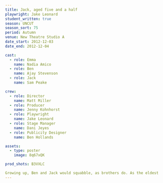 ```yaml
---
title: Jack, aged five and a half
playwright: Jake Leonard
student_written: true
season: UNCUT
season_sort: 75
period: Autumn
venue: New Theatre Studio A
date_start: 2012-12-03
date_end: 2012-12-04

cast:
  - role: Emma
    name: Nadia Amico
  - role: Ben
    name: Ajay Stevenson
  - role: Jack
    name: Sam Peake

crew:
  - role: Director
    name: Matt Miller
  - role: Producer
    name: Jenny Kohnhorst
  - role: Playwright
    name: Jake Leonard
  - role: Stage Manager
    name: Dani Jeyes
  - role: Publicity Designer
    name: Ben Hollands

assets:
  - type: poster
    image: 8q67xQK

prod_shots: B3VXLC

Growing up, Ben and Jack would squabble, as brothers do. As the eldest child, Emma was always something of a referee, caught between her younger siblings, with a reluctant desire for more adult company. Looking back now, Emma reflects on her own place in the tragedy that befell her family. Jack, aged five and a half, is an exploration of childhood, growing up and all the nostalgia that comes with it.
---
```

